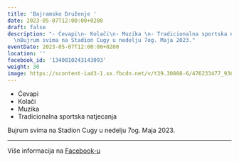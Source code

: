 ```yaml
---
title: 'Bajramsko Druženje '
date: 2023-05-07T12:00:00+0200
draft: false
description: "- Ćevapi\n- Kolači\n- Muzika \n- Tradicionalna sportska natjecanja\n\
  \nBujrum svima na Stadion Cugy u nedelju 7og. Maja 2023."
eventDate: 2023-05-07T12:00:00+0200
location: ''
facebook_id: '1340810243143093'
weight: 30
image: https://scontent-iad3-1.xx.fbcdn.net/v/t39.30808-6/476233477_936651505262116_4103480540059516894_n.jpg?_nc_cat=110&ccb=1-7&_nc_sid=9e60e4&_nc_ohc=I1_3BJOIYSQQ7kNvwE13n9I&_nc_oc=AdmhW86fwN2gDh_VEUzE5gd6WJDK7dUSqjB-x1Ln7PMBp6BCvLVnkE1OkkPPhz93UG8&_nc_zt=23&_nc_ht=scontent-iad3-1.xx&edm=ABTKTjYEAAAA&_nc_gid=bSuk7mO38k2jrXru4nA98A&oh=00_AfcxxWHZ2s7SXX1ZStm9eOA4oPZtoI-HAQNBhgIPX6dRvA&oe=68E8F7CB
---
```


- Ćevapi
- Kolači
- Muzika 
- Tradicionalna sportska natjecanja

Bujrum svima na Stadion Cugy u nedelju 7og. Maja 2023.

---

Više informacija na [Facebook-u](https://facebook.com/events/1340810243143093)